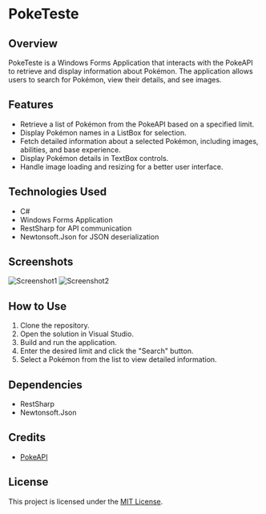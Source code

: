 # PokeTeste

## Overview

PokeTeste is a Windows Forms Application that interacts with the PokeAPI to retrieve and display information about Pokémon. The application allows users to search for Pokémon, view their details, and see images.

## Features

- Retrieve a list of Pokémon from the PokeAPI based on a specified limit.
- Display Pokémon names in a ListBox for selection.
- Fetch detailed information about a selected Pokémon, including images, abilities, and base experience.
- Display Pokémon details in TextBox controls.
- Handle image loading and resizing for a better user interface.

## Technologies Used

- C#
- Windows Forms Application
- RestSharp for API communication
- Newtonsoft.Json for JSON deserialization

## Screenshots

![Screenshot1](https://raw.githubusercontent.com/kaiodeodato/PokeTeste/3bfd9483981c0a512344a41f2bd0e72daaa7f32d/Captura%20de%20ecr%C3%A3%202023-11-18%20184258.png?token=A3REYN6CT2TZUCWINZ4ISQ3FLEDEK)
![Screenshot2](https://raw.githubusercontent.com/kaiodeodato/PokeTeste/master/Captura%20de%20ecr%C3%A3%202023-11-18%20185232.png)

## How to Use

1. Clone the repository.
2. Open the solution in Visual Studio.
3. Build and run the application.
4. Enter the desired limit and click the "Search" button.
5. Select a Pokémon from the list to view detailed information.

## Dependencies

- RestSharp
- Newtonsoft.Json

## Credits

- [PokeAPI](https://pokeapi.co/)

## License

This project is licensed under the [MIT License](LICENSE).




